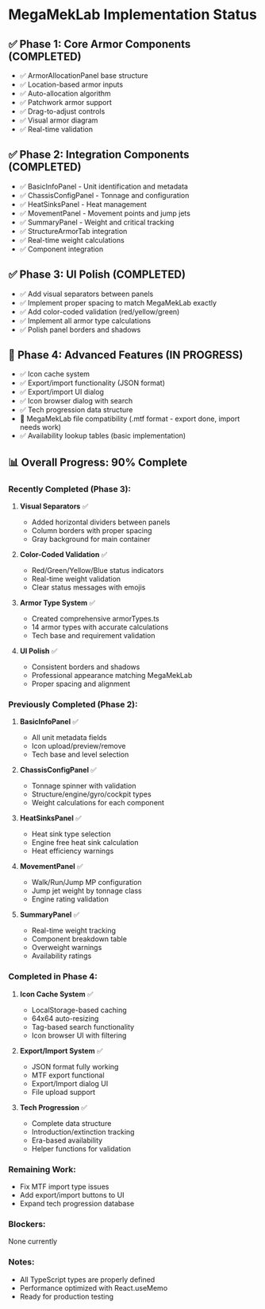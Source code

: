 # MegaMekLab Implementation Status

## ✅ Phase 1: Core Armor Components (COMPLETED)
- ✅ ArmorAllocationPanel base structure
- ✅ Location-based armor inputs
- ✅ Auto-allocation algorithm
- ✅ Patchwork armor support
- ✅ Drag-to-adjust controls
- ✅ Visual armor diagram
- ✅ Real-time validation

## ✅ Phase 2: Integration Components (COMPLETED)
- ✅ BasicInfoPanel - Unit identification and metadata
- ✅ ChassisConfigPanel - Tonnage and configuration
- ✅ HeatSinksPanel - Heat management
- ✅ MovementPanel - Movement points and jump jets
- ✅ SummaryPanel - Weight and critical tracking
- ✅ StructureArmorTab integration
- ✅ Real-time weight calculations
- ✅ Component integration

## ✅ Phase 3: UI Polish (COMPLETED)
- ✅ Add visual separators between panels
- ✅ Implement proper spacing to match MegaMekLab exactly
- ✅ Add color-coded validation (red/yellow/green)
- ✅ Implement all armor type calculations
- ✅ Polish panel borders and shadows

## 🚧 Phase 4: Advanced Features (IN PROGRESS)
- ✅ Icon cache system
- ✅ Export/import functionality (JSON format)
- ✅ Export/import UI dialog
- ✅ Icon browser dialog with search
- ✅ Tech progression data structure
- 🚧 MegaMekLab file compatibility (.mtf format - export done, import needs work)
- ✅ Availability lookup tables (basic implementation)

## 📊 Overall Progress: 90% Complete

### Recently Completed (Phase 3):
1. **Visual Separators** ✅
   - Added horizontal dividers between panels
   - Column borders with proper spacing
   - Gray background for main container

2. **Color-Coded Validation** ✅
   - Red/Green/Yellow/Blue status indicators
   - Real-time weight validation
   - Clear status messages with emojis

3. **Armor Type System** ✅
   - Created comprehensive armorTypes.ts
   - 14 armor types with accurate calculations
   - Tech base and requirement validation

4. **UI Polish** ✅
   - Consistent borders and shadows
   - Professional appearance matching MegaMekLab
   - Proper spacing and alignment

### Previously Completed (Phase 2):
1. **BasicInfoPanel** ✅
   - All unit metadata fields
   - Icon upload/preview/remove
   - Tech base and level selection
   
2. **ChassisConfigPanel** ✅
   - Tonnage spinner with validation
   - Structure/engine/gyro/cockpit types
   - Weight calculations for each component
   
3. **HeatSinksPanel** ✅
   - Heat sink type selection
   - Engine free heat sink calculation
   - Heat efficiency warnings
   
4. **MovementPanel** ✅
   - Walk/Run/Jump MP configuration
   - Jump jet weight by tonnage class
   - Engine rating validation
   
5. **SummaryPanel** ✅
   - Real-time weight tracking
   - Component breakdown table
   - Overweight warnings
   - Availability ratings

### Completed in Phase 4:
1. **Icon Cache System** ✅
   - LocalStorage-based caching
   - 64x64 auto-resizing
   - Tag-based search functionality
   - Icon browser UI with filtering

2. **Export/Import System** ✅
   - JSON format fully working
   - MTF export functional
   - Export/Import dialog UI
   - File upload support

3. **Tech Progression** ✅
   - Complete data structure
   - Introduction/extinction tracking
   - Era-based availability
   - Helper functions for validation

### Remaining Work:
- Fix MTF import type issues
- Add export/import buttons to UI
- Expand tech progression database

### Blockers:
None currently

### Notes:
- All TypeScript types are properly defined
- Performance optimized with React.useMemo
- Ready for production testing
